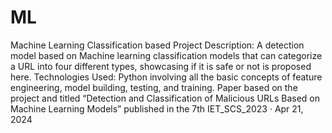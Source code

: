 # ML
Machine Learning Classification based Project
Description: A detection model based on Machine learning classification models that can categorize a URL into four different types, showcasing if it is safe or not is proposed here.
Technologies Used: Python involving all the basic concepts of feature engineering, model building, testing, and training.
Paper based on the project and titled “Detection and Classification of Malicious URLs Based on Machine Learning Models” published in the 7th IET_SCS_2023 · Apr 21, 2024
